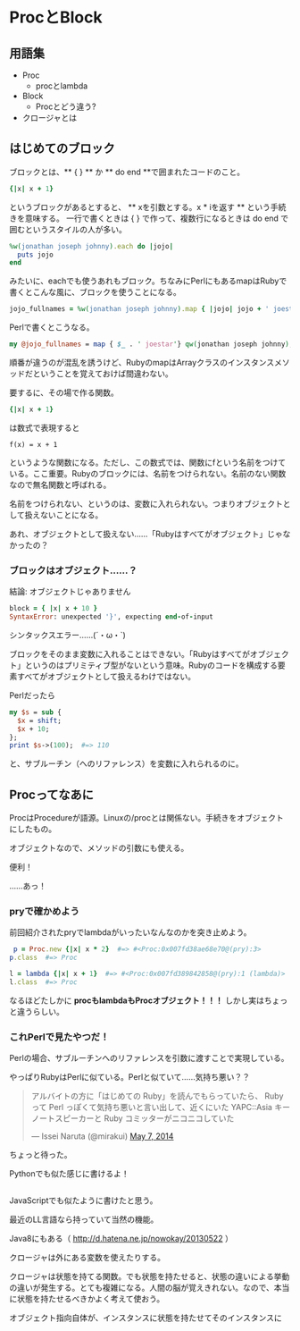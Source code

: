 ProcとBlock
====

## 用語集
- Proc
  - procとlambda
- Block
  - Procとどう違う?
- クロージャとは


## はじめてのブロック

ブロックとは、** { } ** か ** do end **で囲まれたコードのこと。

```ruby
{|x| x + 1} 
```

というブロックがあるとすると、 ** xを引数とする。x * iを返す ** という手続きを意味する。
一行で書くときは { } で作って、複数行になるときは do end で囲むというスタイルの人が多い。

```ruby
%w(jonathan joseph johnny).each do |jojo|
  puts jojo
end
```

みたいに、eachでも使うあれもブロック。ちなみにPerlにもあるmapはRubyで書くとこんな風に、ブロックを使うことになる。

```ruby
jojo_fullnames = %w(jonathan joseph johnny).map { |jojo| jojo + ' joestar' }
```

Perlで書くとこうなる。

```perl
my @jojo_fullnames = map { $_ . ' joestar'} qw(jonathan joseph johnny);
```

順番が違うのが混乱を誘うけど、RubyのmapはArrayクラスのインスタンスメソッドだということを覚えておけば間違わない。

要するに、その場で作る関数。

```ruby
{|x| x + 1} 
```

は数式で表現すると

```
f(x) = x + 1
```

というような関数になる。ただし、この数式では、関数にfという名前をつけている。ここ重要。Rubyのブロックには、名前をつけられない。名前のない関数なので無名関数と呼ばれる。

名前をつけられない、というのは、変数に入れられない。つまりオブジェクトとして扱えないことになる。

あれ、オブジェクトとして扱えない……「Rubyはすべてがオブジェクト」じゃなかったの？

### ブロックはオブジェクト……？
結論: オブジェクトじゃありません

```ruby
block = { |x| x + 10 }
SyntaxError: unexpected '}', expecting end-of-input
```

シンタックスエラー……(´・ω・`)

ブロックをそのまま変数に入れることはできない。「Rubyはすべてがオブジェクト」というのはプリミティブ型がないという意味。Rubyのコードを構成する要素すべてがオブジェクトとして扱えるわけではない。


Perlだったら
```perl
my $s = sub {
  $x = shift;
  $x + 10;
};
print $s->(100);  #=> 110
```

と、サブルーチン（へのリファレンス）を変数に入れられるのに。

## Procってなあに
ProcはProcedureが語源。Linuxの/procとは関係ない。手続きをオブジェクトにしたもの。


オブジェクトなので、メソッドの引数にも使える。

便利！

……あっ！


### pryで確かめよう

前回紹介されたpryでlambdaがいったいなんなのかを突き止めよう。

```ruby
 p = Proc.new {|x| x * 2}  #=> #<Proc:0x007fd38ae68e70@(pry):3>
p.class  #=> Proc

l = lambda {|x| x + 1}  #=> #<Proc:0x007fd389842858@(pry):1 (lambda)>
l.class  #=> Proc
```

なるほどたしかに **procもlambdaもProcオブジェクト！！！**
しかし実はちょっと違うらしい。


### これPerlで見たやつだ！
Perlの場合、サブルーチンへのリファレンスを引数に渡すことで実現している。

やっぱりRubyはPerlに似ている。Perlと似ていて……気持ち悪い？？

<blockquote class="twitter-tweet" lang="en"><p>アルバイトの方に「はじめての Ruby」を読んでもらっていたら、 Ruby って Perl っぽくて気持ち悪いと言い出して、近くにいた YAPC::Asia キーノートスピーカーと Ruby コミッターがニコニコしていた</p>&mdash; Issei Naruta (@mirakui) <a href="https://twitter.com/mirakui/statuses/463959363913125888">May 7, 2014</a></blockquote>
<script async src="//platform.twitter.com/widgets.js" charset="utf-8"></script>

ちょっと待った。

Pythonでも似た感じに書けるよ！
```python

```


JavaScriptでも似たように書けたと思う。

最近のLL言語なら持っていて当然の機能。

Java8にもある（ http://d.hatena.ne.jp/nowokay/20130522 ）

クロージャは外にある変数を使えたりする。

クロージャは状態を持てる関数。でも状態を持たせると、状態の違いによる挙動の違いが発生する。とても複雑になる。人間の脳が覚えきれない。なので、本当に状態を持たせるべきかよく考えて使おう。

オブジェクト指向自体が、インスタンスに状態を持たせてそのインスタンスに
